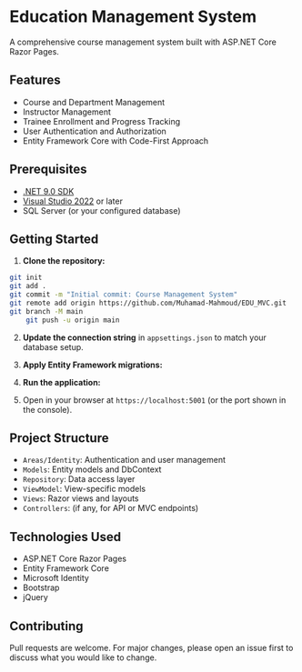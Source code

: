 # Education Management System

A comprehensive course management system built with ASP.NET Core Razor Pages.

## Features

- Course and Department Management
- Instructor Management
- Trainee Enrollment and Progress Tracking
- User Authentication and Authorization
- Entity Framework Core with Code-First Approach

## Prerequisites

- [.NET 9.0 SDK](https://dotnet.microsoft.com/download)
- [Visual Studio 2022](https://visualstudio.microsoft.com/) or later
- SQL Server (or your configured database)

## Getting Started

1. **Clone the repository:**
```bash
git init
git add .
git commit -m "Initial commit: Course Management System"
git remote add origin https://github.com/Muhamad-Mahmoud/EDU_MVC.git
git branch -M main
    git push -u origin main
```
2. **Update the connection string** in `appsettings.json` to match your database setup.

3. **Apply Entity Framework migrations:**

4. **Run the application:**

5. Open in your browser at `https://localhost:5001` (or the port shown in the console).

## Project Structure

- `Areas/Identity`: Authentication and user management
- `Models`: Entity models and DbContext
- `Repository`: Data access layer
- `ViewModel`: View-specific models
- `Views`: Razor views and layouts
- `Controllers`: (if any, for API or MVC endpoints)

## Technologies Used

- ASP.NET Core Razor Pages
- Entity Framework Core
- Microsoft Identity
- Bootstrap
- jQuery

## Contributing

Pull requests are welcome. For major changes, please open an issue first to discuss what you would like to change.

